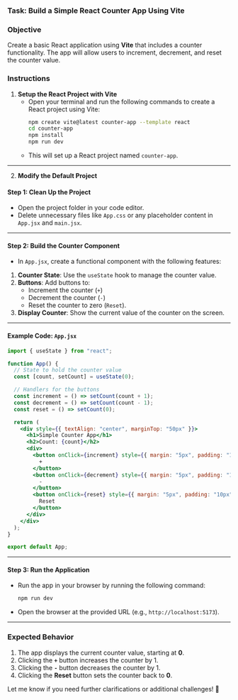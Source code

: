 ### Task: Build a Simple React Counter App Using Vite  


### Objective  
Create a basic React application using **Vite** that includes a counter functionality. The app will allow users to increment, decrement, and reset the counter value.


### Instructions  

1. **Setup the React Project with Vite**  
   - Open your terminal and run the following commands to create a React project using Vite:  
     ```bash
     npm create vite@latest counter-app --template react
     cd counter-app
     npm install
     npm run dev
     ```  
   - This will set up a React project named `counter-app`.  
---

2. **Modify the Default Project**  

#### Step 1: Clean Up the Project  
- Open the project folder in your code editor.  
- Delete unnecessary files like `App.css` or any placeholder content in `App.jsx` and `main.jsx`.  

---

#### Step 2: Build the Counter Component  

- In `App.jsx`, create a functional component with the following features:  

1. **Counter State**: Use the `useState` hook to manage the counter value.  
2. **Buttons**: Add buttons to:  
   - Increment the counter (`+`)  
   - Decrement the counter (`-`)  
   - Reset the counter to zero (`Reset`).  
3. **Display Counter**: Show the current value of the counter on the screen.  

---

#### Example Code: `App.jsx`  
```jsx
import { useState } from "react";

function App() {
  // State to hold the counter value
  const [count, setCount] = useState(0);

  // Handlers for the buttons
  const increment = () => setCount(count + 1);
  const decrement = () => setCount(count - 1);
  const reset = () => setCount(0);

  return (
    <div style={{ textAlign: "center", marginTop: "50px" }}>
      <h1>Simple Counter App</h1>
      <h2>Count: {count}</h2>
      <div>
        <button onClick={increment} style={{ margin: "5px", padding: "10px" }}>
          +
        </button>
        <button onClick={decrement} style={{ margin: "5px", padding: "10px" }}>
          -
        </button>
        <button onClick={reset} style={{ margin: "5px", padding: "10px" }}>
          Reset
        </button>
      </div>
    </div>
  );
}

export default App;
```

---

#### Step 3: Run the Application  
- Run the app in your browser by running the following command:  
   ```bash
   npm run dev
   ```  
- Open the browser at the provided URL (e.g., `http://localhost:5173`).  

---

### Expected Behavior  
1. The app displays the current counter value, starting at **0**.  
2. Clicking the **`+`** button increases the counter by 1.  
3. Clicking the **`-`** button decreases the counter by 1.  
4. Clicking the **Reset** button sets the counter back to **0**.  
 

Let me know if you need further clarifications or additional challenges! 🚀
